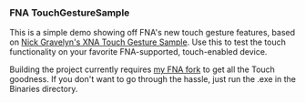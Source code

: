 ### FNA TouchGestureSample ###

This is a simple demo showing off FNA's new touch gesture features, based on [Nick Gravelyn's XNA Touch Gesture Sample](http://xbox.create.msdn.com/en-US/education/catalog/sample/gestures). Use this to test the touch functionality on your favorite FNA-supported, touch-enabled device.

Building the project currently requires [my FNA fork](https://github.com/TheSpydog/FNA/tree/touch) to get all the Touch goodness. If you don't want to go through the hassle, just run the .exe in the Binaries directory.
